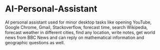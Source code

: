 # AI-Personal-Assistant
AI personal assistant used for minor desktop tasks like opening YouTube, Google Chrome, Gmail, Stackoverflow, forecast time, search Wikipedia, forecast weather in different cities, find any location, write notes, get world news from BBC News and can reply on mathematical information and geographic questions as well.
